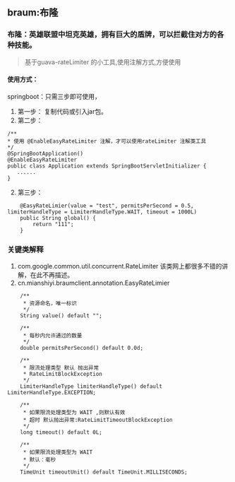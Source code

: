 ## braum:布隆
### **布隆**：英雄联盟中坦克英雄，拥有巨大的盾牌，可以拦截住对方的各种技能。

>基于guava-rateLimiter 的小工具,使用注解方式,方便使用


#### 使用方式：
springboot：只需三步即可使用，
1. 第一步：
复制代码或引入jar包。
2. 第二步：
```
/**
* 使用 @EnableEasyRateLimiter 注解，才可以使用rateLimiter 注解类工具
*/
@SpringBootApplication()
@EnableEasyRateLimiter
public class Application extends SpringBootServletInitializer {
   ......
}
```
2. 第三步：
```
    @EasyRateLimier(value = "test", permitsPerSecond = 0.5, limiterHandleType = LimiterHandleType.WAIT, timeout = 1000L)
    public String global() {
        return "111";
    }
```

### 关键类解释
1. com.google.common.util.concurrent.RateLimiter
该类网上都很多不错的讲解，在此不再描述。
2. cn.mianshiyi.braumclient.annotation.EasyRateLimier
```
    /**
     * 资源命名，唯一标识
     */
    String value() default "";

    /**
     * 每秒内允许通过的数量
     */
    double permitsPerSecond() default 0.0d;

    /**
     * 限流处理类型 默认 抛出异常
     * RateLimitBlockException
     */
    LimiterHandleType limiterHandleType() default LimiterHandleType.EXCEPTION;

    /**
     * 如果限流处理类型为 WAIT ,则默认有效
     * 超时 默认抛出异常:RateLimitTimeoutBlockException
     */
    long timeout() default 0L;

    /**
     * 如果限流处理类型为 WAIT 
     * 默认：毫秒
     */
    TimeUnit timeoutUnit() default TimeUnit.MILLISECONDS;

```


